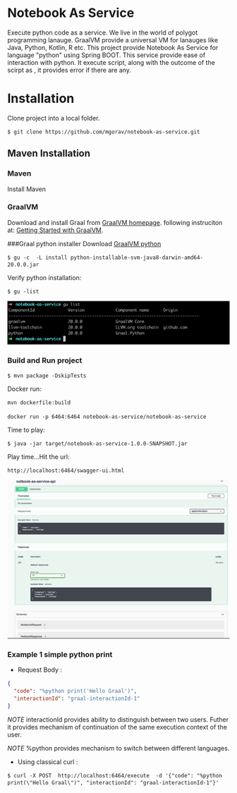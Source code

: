 # Notebook As Service
Execute python code as a service. We live in the world of polygot programming lanauge. GraalVM provide a universal VM for lanauges like Java, Python, Kotlin, R etc. This project provide Notebook As Service for language "python" using Spring BOOT. This service provide ease of interaction with python. It execute script, along with the outcome of the scirpt as , it provides error if there are any.
    
    
# Installation 

Clone project into a local folder.

```$shell 
$ git clone https://github.com/mgorav/notebook-as-service.git
```

## Maven Installation

### Maven 

Install Maven

### GraalVM 
Download and install Graal from  [GraalVM homepage](https://www.graalvm.org/). 
following instruciton at: [Getting Started with GraalVM](https://www.graalvm.org/docs/getting-started/). 



###Graal python installer
Download [GraalVM python](https://www.graalvm.org/docs/reference-manual/languages/python/)
```$shell
$ gu -c  -L install python-installable-svm-java8-darwin-amd64-20.0.0.jar
```

Verify python installation:

```$shell
$ gu -list
```

![graal lanauges](./graal-languages.png)

### Build and Run project 


````
$ mvn package -DskipTests
````

Docker run:

```$shell
mvn dockerfile:build

docker run -p 6464:6464 notebook-as-service/notebook-as-service
```

Time to play:

```
$ java -jar target/notebook-as-service-1.0.0-SNAPSHOT.jar
```

Play time...Hit the url:
```
http://localhost:6464/swagger-ui.html

```
![Swaager](./swagger.png)

### Example 1 simple python print

- Request Body :
```json
{
  "code": "%python print('Hello Graal')", 
  "interactionId": "graal-interactionId-1"
}
```

*NOTE* interactionId provides ability to distinguish between two users. Futher it provides mechanism of continuation of the same execution context of the user.

*NOTE* %python provides mechanism to switch between different languages.

- Using classical curl :

```
$ curl -X POST  http://localhost:6464/execute  -d '{"code": "%python print(\"Hello Graal\")", "interactionId": "graal-interactionId-1"}'
```

